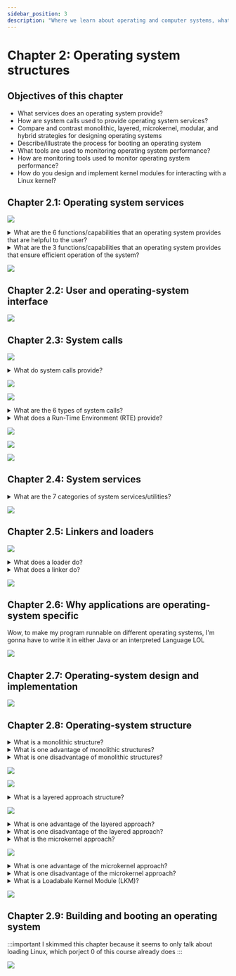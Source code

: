 ```yaml
---
sidebar_position: 3
description: "Where we learn about operating and computer systems, what they do, their architecture, security and more"
---
```


# Chapter 2: Operating system structures

## Objectives of this chapter
- What services does an operating system provide?
- How are system calls used to provide operating system services?
- Compare and contrast monolithic, layered, microkernel, modular, and hybrid strategies for designing operating systems
- Describe/illustrate the process for booting an operating system
- What tools are used to monitoring operating system performance?
- How are monitoring tools used to monitor operating system performance?
- How do you design and implement kernel modules for interacting with a Linux kernel?

## Chapter 2.1: Operating system services

![](./assets/f2.1.1.png)

<details>
    <summary>What are the 6 functions/capabilities that an operating system provides that are helpful to the user?</summary>
    <ul>
        <li>A user interface</li>
        <li>Ability to execute a program</li>
        <li>Ability to perform I/O operations</li>
        <li>Ability to manipulate the file system</li>
        <li>Ability to communicate with other processes via a network</li>
        <li>Ability to detect errors</li>
    </ul>
</details>

<details>
    <summary>What are the 3 functions/capabilities that an operating system provides that ensure efficient operation of the system?</summary>
    <ul>
        <li>Resource allocation</li>
        <li>Logging</li>
        <li>Protection and security</li>
    </ul>
</details>

![](./assets/sg2.1.png)

## Chapter 2.2: User and operating-system interface

![](./assets/sg2.2.png)

## Chapter 2.3: System calls

![](./assets/f2.3.1.png)

<details>
    <summary>What do system calls provide?</summary>
    <div>They provide an interface to the services made available by the operating system</div>
</details>

![](./assets/pa2.3.2.png)

![](./assets/f2.3.2.png)

<details>
    <summary>What are the 6 types of system calls?</summary>
    <ul>
        <li>Process control</li>
        <li>File management</li>
        <li>Device management</li>
        <li>Informationn maintenance</li>
        <li>Communications</li>
        <li>Protection</li>
    </ul>
</details>

<details>
    <summary>What does a Run-Time Environment (RTE) provide?</summary>
    <div>A full bundle of compiler, libraries, and laoders to be able to execute applications written in a given programming language</div>
</details>

![](./assets/f2.3.3.png)

![](./assets/standard-c-library.png)

![](./assets/sg2.3.png)

## Chapter 2.4: System services

<details>
    <summary>What are the 7 categories of system services/utilities?</summary>
    <ul>
        <li>File management</li>
        <li>Status information</li>
        <li>File modification</li>
        <li>Programming language support</li>
        <li>Program loading and execution</li>
        <li>Communications</li>
        <li>Background services</li>
    </ul>
</details>

![](./assets/sg2.4.png)

## Chapter 2.5: Linkers and loaders

![](./assets/pa2.5.1.png)

<details>
    <summary>What does a loader do?</summary>
    <div>Loads a binary executable file into memory so we can run it</div>
</details>

<details>
    <summary>What does a linker do?</summary>
    <div>It combines relocatable objectr files into a single executable file</div>
</details>

![](./assets/sg2.5.png)

## Chapter 2.6: Why applications are operating-system specific

Wow, to make my program runnable on different operating systems, I'm gonna have to write it in either Java or an interpreted Language LOL

![](./assets/sg2.6.png)

## Chapter 2.7: Operating-system design and implementation

![](./assets/sg2.7.png)

## Chapter 2.8: Operating-system structure

<details>
    <summary>What is a monolithic structure?</summary>
    <div>A way of organizing an operating system in which you put all of the kernel's functionality into a single, static binary file that runs in a single address space</div>
</details>

<details>
    <summary>What is one advantage of monolithic structures?</summary>
    <div>They have very little overhead inthe system-call interface</div>
</details>

<details>
    <summary>What is one disadvantage of monolithic structures?</summary>
    <div>They're difficult to implement and extend</div>
</details>

![](./assets/f2.8.1.png)

![](./assets/f2.8.2.png)

<details>
    <summary>What is a layered approach structure?</summary>
    <div>It is a way of organizing an operating system by dividing it into separate, smaller components that have specific and limited functionality. The bottom layer is layer 0, the highest layer is layer N</div>
</details>

![](./assets/f2.8.3.png)

<details>
    <summary>What is one advantage of the layered approach?</summary>
    <div>It is easier to construct and debug, and changing one layer affects only that layer (as opposed to the monolithic approach where changes in one place affect everyone)</div>
</details>

<details>
    <summary>What is one disadvantage of the layered approach?</summary>
    <div>The layered approach results in poor performance due to the overhead of having to traverse so many layers</div>
</details>

<details>
    <summary>What is the microkernel approach?</summary>
    <div>It is a way of organizing an operating system by separating non-essential components from the kernel, implementing them as user-level programs, and putting them in different address spaces</div>
</details>

![](./assets/f2.8.4.png)

<details>
    <summary>What is one advantage of the microkernel approach?</summary>
    <div>Easier to extend the OS. Easier portability of OS. Increased security and reliability</div>
</details>


<details>
    <summary>What is one disadvantage of the microkernel approach?</summary>
    <div>Lower performance due to increased system-function overhead. User-level services that need to communicate with one another live in different address spaces</div>
</details>

<details>
    <summary>What is a Loadabale Kernel Module (LKM)?</summary>
    <div>An operating-system design where the kernel has a bunch of core components, and it can "call in" additional services via modules either at boot time or during run time</div>
</details>

![](./assets/sg2.8.png)

## Chapter 2.9: Building and booting an operating system

:::important
I skimmed this chapter because it seems to only talk about loading Linux, which porject 0 of this course already does
:::

![](./assets/sg2.9.png)
